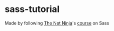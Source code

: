 # sass-tutorial
Made by following [The Net Ninja](https://www.youtube.com/@NetNinja)'s [course](https://www.youtube.com/playlist?list=PL4cUxeGkcC9jxJX7vojNVK-o8ubDZEcNb) on Sass
